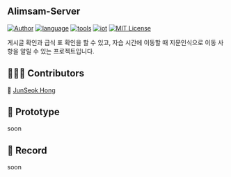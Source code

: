 ## Alimsam-Server

[![Author](https://img.shields.io/badge/author-Im--Tae-red.svg)]( https://github.com/Im-Tae ) [![language](https://img.shields.io/badge/language-Node.js%2C%20JavaScript%2C%20Python-green
)]( ) [![tools](https://img.shields.io/badge/tools-mongoDB%2C%20VSCode-green)]() [![iot](https://img.shields.io/badge/iot-RaspberryPI-green)]() [![MIT License](https://img.shields.io/badge/license-MIT%20License-blue.svg)]( https://opensource.org/licenses/MIT )

게시글 확인과  급식 표 확인을 할 수 있고,  자습 시간에 이동할 때 지문인식으로 이동 사항을 알릴 수 있는 프로젝트입니다.



##  👨‍👧‍👦  Contributors

🔗  [JunSeok Hong]( https://github.com/junwkdd )



## 📼 Prototype

soon



## 📔  Record

soon
